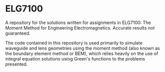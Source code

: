 # ELG7100

A repository for the solutions written for assignments in ELG7100: The Moment Method for Engineering Electromagnetics. Accurate results not guaranteed.

The code contained in this repository is used primarily to simulate waveguide and lens geometries using the moment method (also known as the boundary element method or BEM), which relies heavily on the use of integral equation solutions using Green's functions to the problems presented.
